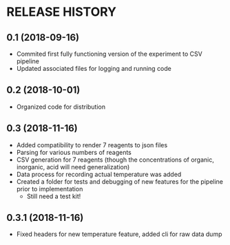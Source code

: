 RELEASE HISTORY
===============

0.1 (2018-09-16)
----------------
  * Commited first fully functioning version of the experiment to CSV pipeline
  * Updated associated files for logging and running code

0.2 (2018-10-01)
--------------------------
  * Organized code for distribution

0.3 (2018-11-16)
--------------------------
  * Added compatibility to render 7 reagents to json files
  * Parsing for various numbers of reagents
  * CSV generation for 7 reagents (though the concentrations of organic, inorganic, acid will need generalization)
  * Data process for recording actual temperature was added
  * Created a folder for tests and debugging of new features for the pipeline prior to implementation
    * Still need a test kit!

0.3.1 (2018-11-16)
--------------------------
  * Fixed headers for new temperature feature, added cli for raw data dump
